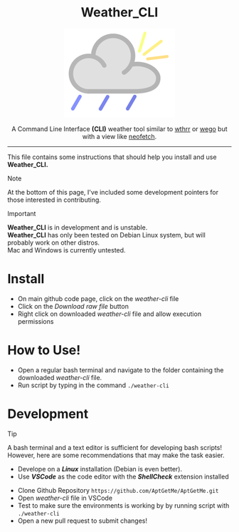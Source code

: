 <div align="center">

# Weather_CLI
<img src="./assets/Weather-CLI.svg" alt="Weather-CLI" style="width:250px;height:auto;">

A Command Line Interface **(CLI)** weather tool similar to [wthrr](https://github.com/ttytm/wthrr-the-weathercrab) or [wego](https://github.com/schachmat/wego) but with a view like [neofetch](https://github.com/dylanaraps/neofetch). 

</div>

---

This file contains some instructions that should help you install and use **Weather_CLI.**  

>[!NOTE]
>At the bottom of this page, I've included some development pointers for those interested in contributing.

>[!IMPORTANT]
>**Weather_CLI** is in development and is unstable.  
>**Weather_CLI** has only been tested on Debian Linux system, but will probably work on other distros.  
>Mac and Windows is currently untested.

# Install
- On main github code page, click on the *weather-cli* file
- Click on the *Download raw file* button
- Right click on downloaded *weather-cli* file and allow execution permissions

# How to Use!
- Open a regular bash terminal and navigate to the folder containing the downloaded *weather-cli* file.
- Run script by typing in the command ```./weather-cli```


# Development
>[!TIP]
>A bash terminal and a text editor is sufficient for developing bash scripts!  However, here are some recommendations that may make the task easier.
>- Develope on a ***Linux*** installation (Debian is even better).
>- Use ***VSCode*** as the code editor with the ***ShellCheck*** extension installed

- Clone Github Repository ```https://github.com/AptGetMe/AptGetMe.git```
- Open *weather-cli* file in VSCode
- Test to make sure the environments is working by by running script with ```./weather-cli```
- Open a new pull request to submit changes!
